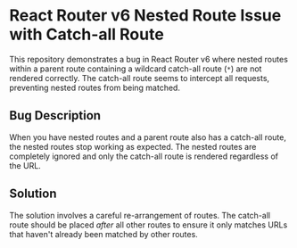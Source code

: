 # React Router v6 Nested Route Issue with Catch-all Route

This repository demonstrates a bug in React Router v6 where nested routes within a parent route containing a wildcard catch-all route (`*`) are not rendered correctly. The catch-all route seems to intercept all requests, preventing nested routes from being matched.

## Bug Description
When you have nested routes and a parent route also has a catch-all route, the nested routes stop working as expected.  The nested routes are completely ignored and only the catch-all route is rendered regardless of the URL.

## Solution
The solution involves a careful re-arrangement of routes. The catch-all route should be placed *after* all other routes to ensure it only matches URLs that haven't already been matched by other routes.